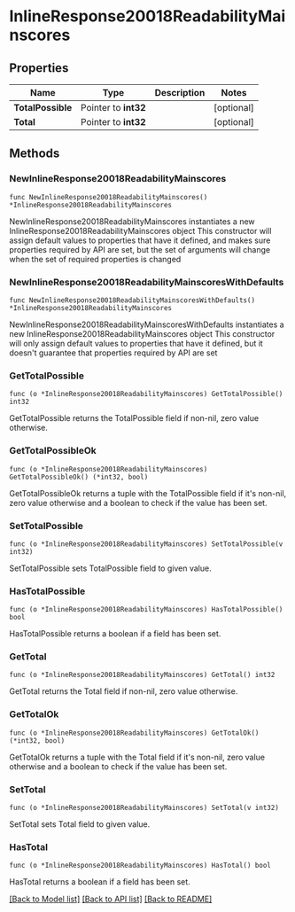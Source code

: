 # InlineResponse20018ReadabilityMainscores

## Properties

Name | Type | Description | Notes
------------ | ------------- | ------------- | -------------
**TotalPossible** | Pointer to **int32** |  | [optional] 
**Total** | Pointer to **int32** |  | [optional] 

## Methods

### NewInlineResponse20018ReadabilityMainscores

`func NewInlineResponse20018ReadabilityMainscores() *InlineResponse20018ReadabilityMainscores`

NewInlineResponse20018ReadabilityMainscores instantiates a new InlineResponse20018ReadabilityMainscores object
This constructor will assign default values to properties that have it defined,
and makes sure properties required by API are set, but the set of arguments
will change when the set of required properties is changed

### NewInlineResponse20018ReadabilityMainscoresWithDefaults

`func NewInlineResponse20018ReadabilityMainscoresWithDefaults() *InlineResponse20018ReadabilityMainscores`

NewInlineResponse20018ReadabilityMainscoresWithDefaults instantiates a new InlineResponse20018ReadabilityMainscores object
This constructor will only assign default values to properties that have it defined,
but it doesn't guarantee that properties required by API are set

### GetTotalPossible

`func (o *InlineResponse20018ReadabilityMainscores) GetTotalPossible() int32`

GetTotalPossible returns the TotalPossible field if non-nil, zero value otherwise.

### GetTotalPossibleOk

`func (o *InlineResponse20018ReadabilityMainscores) GetTotalPossibleOk() (*int32, bool)`

GetTotalPossibleOk returns a tuple with the TotalPossible field if it's non-nil, zero value otherwise
and a boolean to check if the value has been set.

### SetTotalPossible

`func (o *InlineResponse20018ReadabilityMainscores) SetTotalPossible(v int32)`

SetTotalPossible sets TotalPossible field to given value.

### HasTotalPossible

`func (o *InlineResponse20018ReadabilityMainscores) HasTotalPossible() bool`

HasTotalPossible returns a boolean if a field has been set.

### GetTotal

`func (o *InlineResponse20018ReadabilityMainscores) GetTotal() int32`

GetTotal returns the Total field if non-nil, zero value otherwise.

### GetTotalOk

`func (o *InlineResponse20018ReadabilityMainscores) GetTotalOk() (*int32, bool)`

GetTotalOk returns a tuple with the Total field if it's non-nil, zero value otherwise
and a boolean to check if the value has been set.

### SetTotal

`func (o *InlineResponse20018ReadabilityMainscores) SetTotal(v int32)`

SetTotal sets Total field to given value.

### HasTotal

`func (o *InlineResponse20018ReadabilityMainscores) HasTotal() bool`

HasTotal returns a boolean if a field has been set.


[[Back to Model list]](../README.md#documentation-for-models) [[Back to API list]](../README.md#documentation-for-api-endpoints) [[Back to README]](../README.md)


